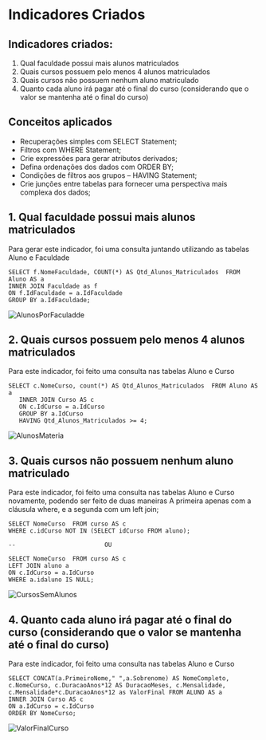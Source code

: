 # Indicadores Criados

## Indicadores criados:

1. Qual faculdade possui mais alunos matriculados
2. Quais cursos possuem pelo menos 4 alunos matriculados
3. Quais cursos não possuem nenhum aluno matriculado
4. Quanto cada aluno irá pagar até o final do curso (considerando que o valor se mantenha até o final do curso)

## Conceitos aplicados

* Recuperações simples com SELECT Statement;
* Filtros com WHERE Statement;
* Crie expressões para gerar atributos derivados;
* Defina ordenações dos dados com ORDER BY;
* Condições de filtros aos grupos – HAVING Statement;
* Crie junções entre tabelas para fornecer uma  perspectiva mais complexa dos dados;

## 1. Qual faculdade possui mais alunos matriculados

Para gerar este indicador, foi uma consulta juntando utilizando as tabelas Aluno e Faculdade

```
SELECT f.NomeFaculdade, COUNT(*) AS Qtd_Alunos_Matriculados  FROM Aluno AS a
INNER JOIN Faculdade as f 
ON f.IdFaculdade = a.IdFaculdade
GROUP BY a.IdFaculdade;
```
![AlunosPorFaculadde](https://github.com/augustohanashiro/MySql_Desafio_2/assets/49253803/70875275-5d53-4b9e-b7ca-a5d5bf84bc21)

## 2. Quais cursos possuem pelo menos 4 alunos matriculados

Para este indicador, foi feito uma consulta nas tabelas Aluno e Curso

```
SELECT c.NomeCurso, count(*) AS Qtd_Alunos_Matriculados  FROM Aluno AS a
   INNER JOIN Curso AS c 
   ON c.IdCurso = a.IdCurso
   GROUP BY a.IdCurso
   HAVING Qtd_Alunos_Matriculados >= 4;
```

![AlunosMateria](https://github.com/augustohanashiro/MySql_Desafio_2/assets/49253803/362ab029-148c-4c23-801e-98075b2fac1c)


## 3. Quais cursos não possuem nenhum aluno matriculado

Para este indicador, foi feito uma consulta nas tabelas Aluno e Curso novamente, podendo ser feito de duas maneiras
A primeira apenas com a cláusula where, e a segunda com um left join;

```
SELECT NomeCurso  FROM curso AS c 
WHERE c.idCurso NOT IN (SELECT idCurso FROM aluno);

--                         OU

SELECT NomeCurso  FROM curso AS c 
LEFT JOIN aluno a 
ON c.IdCurso = a.IdCurso
WHERE a.idaluno IS NULL;
```

![CursosSemAlunos](https://github.com/augustohanashiro/MySql_Desafio_2/assets/49253803/a34bf907-781e-4d07-84e7-80381a42367d)

## 4. Quanto cada aluno irá pagar até o final do curso (considerando que o valor se mantenha até o final do curso)

Para este indicador, foi feito uma consulta nas tabelas Aluno e Curso 


```
SELECT CONCAT(a.PrimeiroNome," ",a.Sobrenome) AS NomeCompleto, c.NomeCurso, c.DuracaoAnos*12 AS DuracaoMeses, c.Mensalidade, c.Mensalidade*c.DuracaoAnos*12 as ValorFinal FROM ALUNO AS a
INNER JOIN Curso AS c
ON a.IdCurso = c.IdCurso
ORDER BY NomeCurso;
```
![ValorFinalCurso](https://github.com/augustohanashiro/MySql_Desafio_2/assets/49253803/07428b64-199e-47ec-8ea0-2d175cac99b4)
